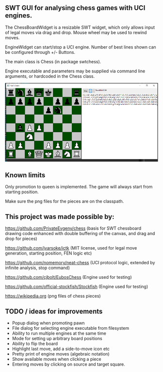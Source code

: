 SWT GUI for analysing chess games with UCI engines.
----


The ChessBoardWidget is a resizable SWT widget, which only allows input of legal moves via drag and drop.
Mouse wheel may be used to rewind moves.

EngineWidget can start/stop a UCI engine. Number of best lines shown can be configured through +/- Buttons.

The main class is Chess (in package swtchess).

Engine executable and parameters may be supplied via command line arguments, or hardcoded in the Chess class.

![Screenshot 1](screen1.png?raw=true "Screenshot 1")


Known limits
---
Only promotion to queen is implemented. The game will always start from starting position.

Make sure the png files for the pieces are on the classpath.



This project was made possible by:
---

https://github.com/PrivateEvgeny/chess
(basis for SWT chessboard drawing code enhanced with double buffering of the canvas, and drag and drop for pieces)  

https://github.com/jvarsoke/ictk
(MIT license, used for legal move generation, starting position, FEN logic etc)

https://github.com/nomemory/neat-chess
(UCI protocol logic, extended by infinite analysis, stop command)

https://github.com/cjbolt/EubosChess
(Engine used for testing) 

https://github.com/official-stockfish/Stockfish
(Engine used for testing)

https://wikipedia.org
(png files of chess pieces)


TODO / ideas for improvements
---

- Popup dialog when promoting pawn
- File dialog for selecting engine executable from filesystem
- Ability to run multiple engines at the same time
- Mode for setting up arbitrary board positions
- Ability to flip the board
- Highlight last move, add a side-to-move icon etc
- Pretty print of engine moves (algebraic notation)
- Show available moves when clicking a piece
- Entering moves by clicking on source and target square.





